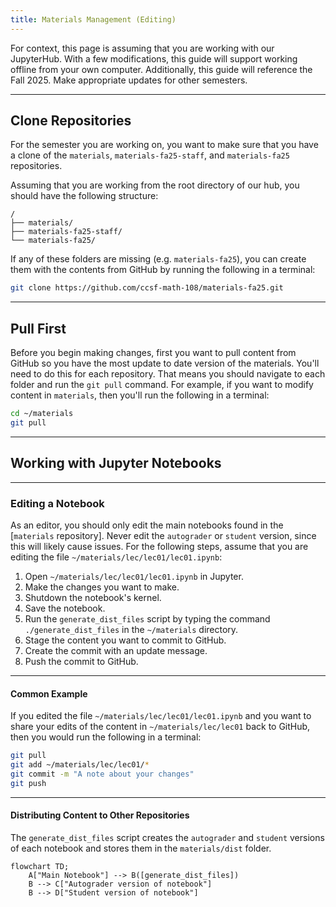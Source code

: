 ```yaml
---
title: Materials Management (Editing)
---
```


For context, this page is assuming that you are working with our JupyterHub. With a few modifications, this guide will support working offline from your own computer. Additionally, this guide will reference the Fall 2025. Make appropriate updates for other semesters.

---

## Clone Repositories

For the semester you are working on, you want to make sure that you have a clone of the `materials`, `materials-fa25-staff`, and `materials-fa25` repositories. 

Assuming that you are working from the root directory of our hub, you should have the following structure:

```{code-block} text
/
├── materials/
├── materials-fa25-staff/
└── materials-fa25/
```

If any of these folders are missing (e.g. `materials-fa25`), you can create them with the contents from GitHub by running the following in a terminal:

``` bash
git clone https://github.com/ccsf-math-108/materials-fa25.git
```

--- 

## Pull First

Before you begin making changes, first you want to pull content from GitHub so you have the most update to date version of the materials. You'll need to do this for each repository. That means you should navigate to each folder and run the `git pull` command. For example, if you want to modify content in `materials`, then you'll run the following in a terminal:

``` bash
cd ~/materials
git pull
```

---

## Working with Jupyter Notebooks

---

### Editing a Notebook
As an editor, you should only edit the main notebooks found in the [`materials` repository]. Never edit the `autograder` or `student` version, since this will likely cause issues. For the following steps, assume that you are editing the file `~/materials/lec/lec01/lec01.ipynb`:

1. Open `~/materials/lec/lec01/lec01.ipynb` in Jupyter.
1. Make the changes you want to make.
1. Shutdown the notebook's kernel.
1. Save the notebook.
1. Run the `generate_dist_files` script by typing the command `./generate_dist_files` in the `~/materials` directory.
1. Stage the content you want to commit to GitHub.
1. Create the commit with an update message.
1. Push the commit to GitHub.

---

#### Common Example

If you edited the file `~/materials/lec/lec01/lec01.ipynb` and you want to share your edits of the content in `~/materials/lec/lec01` back to GitHub, then you would run the following in a terminal:

``` bash
git pull
git add ~/materials/lec/lec01/*
git commit -m "A note about your changes"
git push
```
    
---

#### Distributing Content to Other Repositories
The `generate_dist_files` script creates the `autograder` and `student` versions of each notebook and stores them in the `materials/dist` folder.

``` mermaid
flowchart TD;
    A["Main Notebook"] --> B([generate_dist_files])
    B --> C["Autograder version of notebook"]
    B --> D["Student version of notebook"]
```

